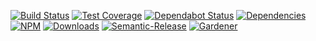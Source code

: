 [![Build Status](https://circleci.com/gh/repoKey.png?style=shield)](https://circleci.com/gh/repoKey)
[![Test Coverage](https://img.shields.io/coveralls/repoKey/master.svg)](https://coveralls.io/github/repoKey?branch=master)
[![Dependabot Status](https://api.dependabot.com/badges/status?host=github&repo=repoKey)](https://dependabot.com)
[![Dependencies](https://david-dm.org/repoKey/status.svg)](https://david-dm.org/repoKey)
[![NPM](https://img.shields.io/npm/v/packageName.svg)](https://www.npmjs.com/package/packageName)
[![Downloads](https://img.shields.io/npm/dt/packageName.svg)](https://www.npmjs.com/package/packageName)
[![Semantic-Release](https://github.com/blackflux/js-gardener/blob/master/assets/icons/semver.svg)](https://github.com/semantic-release/semantic-release)
[![Gardener](https://github.com/blackflux/js-gardener/blob/master/assets/badge.svg)](https://github.com/blackflux/js-gardener)

